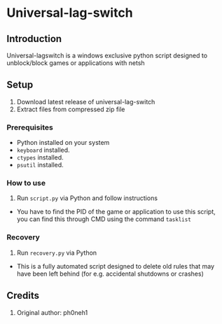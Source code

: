 # Universal-lag-switch

## Introduction
Universal-lagswitch is a windows exclusive python script designed to unblock/block games or applications with netsh

## Setup
1. Download latest release of universal-lag-switch
2. Extract files from compressed zip file

### Prerequisites
- Python installed on your system
- `keyboard` installed.
- `ctypes` installed.
- `psutil` installed.

### How to use
1. Run `script.py` via Python and follow instructions
- You have to find the PID of the game or application to use this script, you can find this through CMD using the command `tasklist`

### Recovery
1. Run `recovery.py` via Python
- This is a fully automated script designed to delete old rules that may have been left behind (for e.g. accidental shutdowns or crashes)

## Credits
1. Original author: ph0neh1
